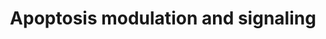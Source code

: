 ---
annotations:
- id: PW:0000004
  parent: regulatory pathway
  type: Pathway Ontology
  value: regulatory pathway
- id: PW:0000003
  parent: signaling pathway
  type: Pathway Ontology
  value: signaling pathway
- id: PW:0000009
  parent: regulatory pathway
  type: Pathway Ontology
  value: apoptotic cell death pathway
authors:
- Felix555
- Khanspers
- Frances55
- MartijnVanIersel
- MaintBot
- Egonw
- Zari
- MirellaKalafati
- AlexanderPico
- Ryanmiller
- Marvin M2
- Fehrhart
- Ariutta
- Ddomingof
- Eweitz
description: Apoptosis, or cell death program, can be activated by various mechanisms
  within the extrinsic and the intrinsic pathway. While activation of cell death receptors
  leads to the engagement of the extrinsic pathway, the intrinsic pathway is activated
  by mitochondria during cellular stress, both  resulting in an activation of caspases.  In
  the present pathway we emphasized the activation of caspases by those two pathways
  in pancreatic cancer (PDAC) cells. Please notice, that PDAC cells are so called
  type-II cells. In these cells the activation of cell death receptors is not sufficient
  to activated caspases. By cleavage of Bid, type-II cells activate the intrinsic
  pathway as "amplification loop".   Proteins on this pathway have targeted assays
  available via the [https://assays.cancer.gov/available_assays?wp_id=WP1772 CPTAC
  Assay Portal]
last-edited: 2021-12-27
ndex: 5db5a354-8b63-11eb-9e72-0ac135e8bacf
organisms:
- Homo sapiens
redirect_from:
- /index.php/Pathway:WP1772
- /instance/WP1772
revision: null
schema-jsonld:
- '@context': https://schema.org/
  '@id': https://wikipathways.github.io/pathways/WP1772.html
  '@type': Dataset
  creator:
    '@type': Organization
    name: WikiPathways
  description: Apoptosis, or cell death program, can be activated by various mechanisms
    within the extrinsic and the intrinsic pathway. While activation of cell death
    receptors leads to the engagement of the extrinsic pathway, the intrinsic pathway
    is activated by mitochondria during cellular stress, both  resulting in an activation
    of caspases.  In the present pathway we emphasized the activation of caspases
    by those two pathways in pancreatic cancer (PDAC) cells. Please notice, that PDAC
    cells are so called type-II cells. In these cells the activation of cell death
    receptors is not sufficient to activated caspases. By cleavage of Bid, type-II
    cells activate the intrinsic pathway as "amplification loop".   Proteins on this
    pathway have targeted assays available via the [https://assays.cancer.gov/available_assays?wp_id=WP1772
    CPTAC Assay Portal]
  keywords:
  - AIFM1
  - AIFM2
  - APAF1
  - BAD
  - BAG3
  - BAK1
  - BAX
  - BBC3
  - BCL-XL
  - BCL2
  - BCL2A1
  - BCL2L1
  - BCL2L10
  - BCL2L11
  - BCL2L2
  - BID
  - BIK
  - BIRC2
  - BIRC3
  - BIRC5
  - BIRC6
  - BIRC7
  - BLK
  - BMF
  - BNIP3
  - BOK
  - CAPNS1
  - CASP1
  - CASP10
  - CASP2
  - CASP3
  - CASP4
  - CASP6
  - CASP7
  - CASP8
  - CASP9
  - CDKN2A
  - CFLAR
  - CRADD
  - CYCS
  - Ca2+
  - DAXX
  - DFFA
  - DFFB
  - DIABLO
  - ENDOG
  - ERK
  - FADD
  - FAS
  - FASLG
  - FOS
  - HRK
  - HSPA1A
  - HTRA2
  - IG20
  - IKK
  - IL1R1
  - IL1R2
  - IRAK1
  - JNK
  - JUN
  - MADD
  - MAP3K5
  - MCL1
  - MIR29B1
  - MIR29B2
  - MT-RNR2
  - MYD88
  - NAIP
  - NFKB1
  - NFKBIA
  - NIK
  - PEA15
  - PIDD
  - PMAIP1
  - PRKD1
  - PTPN13
  - PTRH2
  - RIPK1
  - SEPTIN4
  - TNFRSF10A
  - TNFRSF10B
  - TNFRSF10C
  - TNFRSF10D
  - TNFRSF11B
  - TNFRSF1A
  - TNFRSF1B
  - TNFRSF25
  - TNFRSF6B
  - TNFSF10
  - TOLLIP
  - TP53
  - TRADD
  - TRAF3
  - TRAF6
  - XIAP
  license: CC0
  name: Apoptosis modulation and signaling
seo: CreativeWork
title: Apoptosis modulation and signaling
wpid: WP1772
---